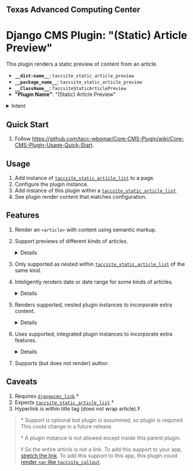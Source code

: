 ## Texas Advanced Computing Center
# Django CMS Plugin: "(Static) Article Preview"

This plugin renders a static preview of content from an article.

- __`__dist-name__`__: `taccsite_static_article_preview`
- __`__package_name__`__: `taccsite_static_article_preview`
- __`__ClassName__`__: `TaccsiteStaticArticlePreview`
- __"Plugin Name"__: "(Static) Article Preview"

<details><summary>Intent</summary>

_This plugin only exists because of the unavailaibility of a solution to sync news between two TACC websites. To learn more, see [TACC/Core-CMS wiki page "Static-Article-Plugins"][tacc-sa-plugins]._

</details>

## Quick Start

1. Follow https://github.com/tacc-wbomar/Core-CMS-Plugin/wiki/Core-CMS-Plugin-Usage-Quick-Start.

## Usage

1. Add instance of [`taccsite_static_article_list`][tacc-sa-list] to a page.
1. Configure the plugin instance.
1. Add instance of this plugin within a [`taccsite_static_article_list`][tacc-sa-list].
1. See plugin render content that matches configuration.

## Features

1. Render an `<article>` with content using semantic markup.
2. Support previews of different kinds of articles.
    <details>

    | kind | description | content |
    | :- | :- | :- |
    | News | [external news articles][tacc-sa-plugins] | image, type, date published, title, abstract |
    | Documents | [single-topic documents][tacc-core-docs] | title, abstract |
    | Allocations | [date range for applications][fp-allocs] | image, title, date (or range) |
    | Events | [learning opportunities][tacc-learn] | date (or range), title, abstract |

    </details>

3. Only supported as nested within [`taccsite_static_article_list`][tacc-sa-list] of the same kind.
4. Inteligently renders date or date range for some kinds of articles.

    <details>

    | kind | outputs |
    | :- | :- |
    | Allocations | date or range (with appropriate English) |
    | Events | date or range (with dash "–" as needed) |

    | render method | for which dates |
    | :- | :- |
    | range | a date range within which the current date lies |
    | next future date | a publish and/or expiry date that is in the future |
    | last past date | a publish and/or expiry date that is in the past |

    For examples of Allocation dates, see [`docs/allocation-dates.md`](https://github.com/tacc-wbomar/Core-CMS-Plugin-Static-Article-Preview/blob/main/docs/allocation-dates.md).

    </details>
5. Renders supported, nested plugin instances to incorporate extra content.
    <details>

    | content | supported by |
    | :- | :- |
    | image | [`djangocms-picture`][dcms-picture] |
    |   "   | [`djangocms_bootstrap4`][dcms-bs4]'s [`bootstrap4_picture`][bs4-picture] |

    </details>
6. Uses supported, integrated plugin instances to incorporate extra features.
    <details>

    | feature | supported by |
    | :- | :- |
    | article preview as hyperlink | [`taccsite_data_list`][dcms-link] |

    </details>
7. Supports (but does not render) author.

## Caveats

1. Requires [`djangocms_link`][dcms-link].\*
1. Expects [`taccsite_static_article_list`][tacc-sa-list].†
1. Hyperlink is within title tag (does not wrap article).‡

> \* Support is optional but plugin is assummed, so plugin is required. This could change in a future release.
>
> † A plugin instance is not allowed except inside this parent plugin.
>
> ‡ So the entire article is not a link. To add this support to your app, [stretch the link](https://github.com/TACC/Core-CMS/blob/b028b59/taccsite_cms/static/site_cms/css/src/_imports/tools/x-article-link.css#L20-L29). To add this support to this app, this plugin could [render `<a>` like `taccsite_callout`](https://github.com/tacc-wbomar/Core-CMS-Plugin-Callout/blob/7d287a9/taccsite_callout/templates/callout.html#L12-L25).



[fp-allocs]: https://frontera-portal.tacc.utexas.edu/allocations/

[tacc-learn]: https://learn.tacc.utexas.edu/
[tacc-core-docs]: https://cep.tacc.utexas.edu/guides/
[tacc-sa-plugins]: https://github.com/TACC/Core-CMS/wiki/Static-Article-Plugins
[tacc-sa-list]: https://github.com/tacc-wbomar/Core-CMS-Plugin-Static-Article-List

[dcms-link]: https://github.com/django-cms/djangocms-link
[dcms-picture]: https://github.com/django-cms/djangocms-picture

[dcms-bs4]: https://github.com/django-cms/djangocms-bootstrap4
[bs4-picture]: https://github.com/django-cms/djangocms-bootstrap4/tree/master/djangocms_bootstrap4/contrib/bootstrap4_picture
